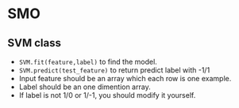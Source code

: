 # SMO
## SVM class
* `SVM.fit(feature,label)` to find the model.
* `SVM.predict(test_feature)` to return predict label with -1/1 
* Input feature should be an array which each row is one example. 
* Label should be an one dimention array.
* If label is not 1/0 or 1/-1, you should modify it yourself.

